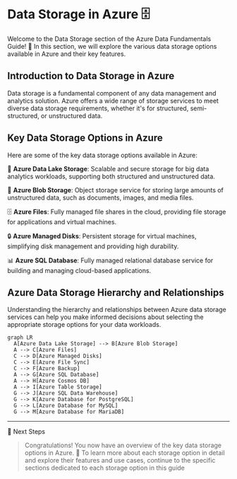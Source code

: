 # Data Storage in Azure 🗄️

Welcome to the Data Storage section of the Azure Data Fundamentals Guide! 🌟 In this section, we will explore the various data storage options available in Azure and their key features.

## Introduction to Data Storage in Azure

Data storage is a fundamental component of any data management and analytics solution. Azure offers a wide range of storage services to meet diverse data storage requirements, whether it's for structured, semi-structured, or unstructured data.

## Key Data Storage Options in Azure

Here are some of the key data storage options available in Azure:

🌊 **Azure Data Lake Storage**: Scalable and secure storage for big data analytics workloads, supporting both structured and unstructured data.

💾 **Azure Blob Storage**: Object storage service for storing large amounts of unstructured data, such as documents, images, and media files.

🗄️ **Azure Files**: Fully managed file shares in the cloud, providing file storage for applications and virtual machines.

🔒 **Azure Managed Disks**: Persistent storage for virtual machines, simplifying disk management and providing high durability.

📊 **Azure SQL Database**: Fully managed relational database service for building and managing cloud-based applications.

## Azure Data Storage Hierarchy and Relationships

Understanding the hierarchy and relationships between Azure data storage services can help you make informed decisions about selecting the appropriate storage options for your data workloads.

```mermaid
graph LR
  A[Azure Data Lake Storage] --> B[Azure Blob Storage]
  A --> C[Azure Files]
  C --> D[Azure Managed Disks]
  C --> E[Azure File Sync]
  C --> F[Azure Backup]
  A --> G[Azure SQL Database]
  A --> H[Azure Cosmos DB]
  A --> I[Azure Table Storage]
  G --> J[Azure SQL Data Warehouse]
  G --> K[Azure Database for PostgreSQL]
  G --> L[Azure Database for MySQL]
  G --> M[Azure Database for MariaDB]
```
---

📝 Next Steps

> Congratulations! You now have an overview of the key data storage options in Azure. 🎉 To learn more about each storage option in detail and explore their features and use cases, continue to the specific sections dedicated to each storage option in this guide
